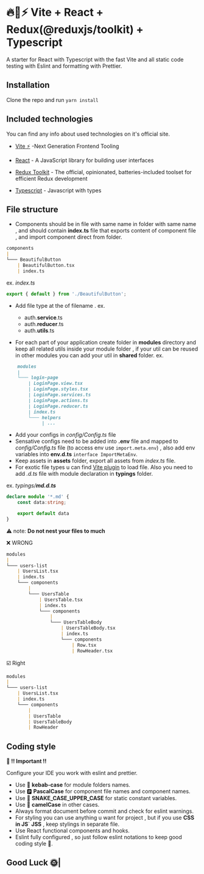 # :fire::rocket::zap: Vite + React + Redux(@reduxjs/toolkit) + Typescript

A starter for React with Typescript with the fast Vite and all static code testing with Eslint and formatting with Prettier.

## Installation

Clone the repo and run `yarn install`

## Included technologies

You can find any info about used technologies on it's official site.

- [Vite ⚡](https://github.com/vitejs/vite) -Next Generation Frontend Tooling

- [React](https://ru.reactjs.org/) - A JavaScript library for building user interfaces

- [Redux Toolkit](https://redux-toolkit.js.org/) - The official, opinionated, batteries-included toolset for efficient Redux development

- [Typescript](https://www.typescriptlang.org/) - Javascript with types

## File structure

- Components should be in file with same name in folder with same name , and should contain **index.ts** file that exports content of component file , and import component direct from folder.

```md
components
|
└─── BeautifulButton
    | BeautifulButton.tsx
    | index.ts
```

ex. *index.ts*

```ts
export { default } from './BeautifulButton';
```

- Add file type at the of filename . ex.

  - auth.**service**.ts
  - auth.**reducer**.ts
  - auth.**utils**.ts

- For each part of your application create folder in **modules** directory and keep all related utils inside your module folder , if your util can be reused in other modules you can add your util in **shared** folder. ex.

```md
    modules
    |
    └─── login-page
        | LoginPage.view.tsx
        | LoginPage.styles.tsx
        | LoginPage.services.ts
        | LoginPage.actions.ts
        | LoginPage.reducer.ts
        | index.ts
        └─── helpers
             | ...
```

- Add your configs in _config/Config.ts_ file
- Sensative configs need to be added into **.env** file and mapped to _config/Config.ts_ file (to access env use `import.meta.env`) , also add env variables into **env.d.ts** `interface ImportMetaEnv`.
- Keep assets in **assets** folder, export all assets from *index.ts* file.
- For exotic file types u can find [Vite plugin](https://vitejs.dev/guide/api-plugin.html#plugins-config) to load file. Also you need to add *.d.ts* file with module declaration in **typings** folder.

ex.
*typings/**md.d.ts***

```ts
declare module '*.md' {
    const data:string;

    export default data
}
```

:warning: note: **Do not nest your files to much**

:x: WRONG

```md
modules
|
└─── users-list
    | UsersList.tsx
    | index.ts
    └─── components
        |
        └─── UsersTable
            | UsersTable.tsx
            | index.ts
            └─── components
                |
                └─── UsersTableBody
                    | UsersTableBody.tsx
                    | index.ts
                    └─── components
                        | Row.tsx
                        | RowHeader.tsx
```

:ballot_box_with_check: Right

```md
modules
|
└─── users-list
    | UsersList.tsx
    | index.ts
    └─── components
        |
        | UsersTable
        | UsersTableBody
        | RowHeader
```


## Coding style

**:loudspeaker: !! Important !!**

Configure your IDE you work with eslint and prettier.

- Use :burrito: **kebab-case** for module folders names.
- Use :parking: **PascalCase** for component file names and component names.
- Use :snake: **SNAKE_CASE_UPPER_CASE** for static constant variables.
- Use :camel: **camelCase** in other cases.
- Always format document before commit and check for eslint warnings.
- For styling you can use anything u want for project , but if you use **CSS in JS**` **JSS** , keep stylings in separate file.
- Use React functional components and hooks.
- Eslint fully configured , so just follow eslint notations to keep good coding style :slightly_smiling_face:.

## Good Luck :sun_with_face:|
